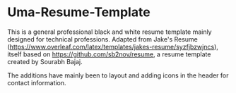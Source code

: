# Uma-Resume-Template

This is a general professional black and white resume template mainly designed for technical professions. Adapted from Jake's Resume (https://www.overleaf.com/latex/templates/jakes-resume/syzfjbzwjncs),
itself based on https://github.com/sb2nov/resume, a resume template created by Sourabh Bajaj.

The additions have mainly been to layout and adding icons in the header for contact information.
